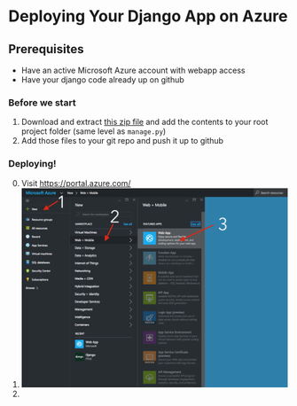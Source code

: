 # Deploying Your Django App on Azure

## Prerequisites
- Have an active Microsoft Azure account with webapp access
- Have your django code already up on github

### Before we start
1. Download and extract [this zip file](https://gist.github.com/jinpark/77193532d04860bcda8b4c66fa6aae8a/archive/4ed5c72c3c187c6c4a7374404e1fa3a62f1583be.zip) and add the contents to your root project folder (same level as `manage.py`) 
2. Add those files to your git repo and push it up to github

### Deploying!
0. Visit https://portal.azure.com/
1. ![image](01-03.png)
2. 